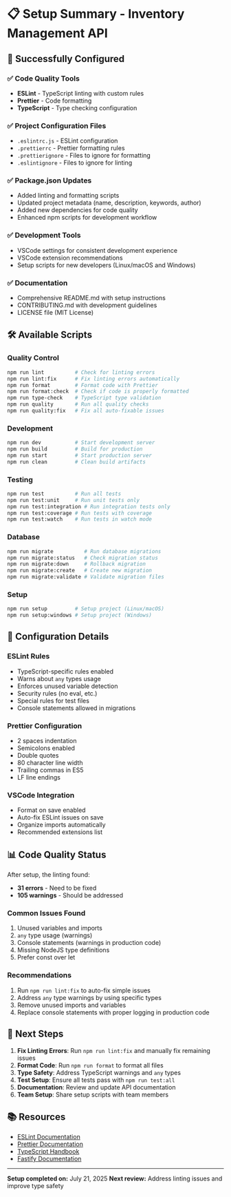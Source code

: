 # 📋 Setup Summary - Inventory Management API

## 🎉 Successfully Configured

### ✅ Code Quality Tools

- **ESLint** - TypeScript linting with custom rules
- **Prettier** - Code formatting
- **TypeScript** - Type checking configuration

### ✅ Project Configuration Files

- `.eslintrc.js` - ESLint configuration
- `.prettierrc` - Prettier formatting rules
- `.prettierignore` - Files to ignore for formatting
- `.eslintignore` - Files to ignore for linting

### ✅ Package.json Updates

- Added linting and formatting scripts
- Updated project metadata (name, description, keywords, author)
- Added new dependencies for code quality
- Enhanced npm scripts for development workflow

### ✅ Development Tools

- VSCode settings for consistent development experience
- VSCode extension recommendations
- Setup scripts for new developers (Linux/macOS and Windows)

### ✅ Documentation

- Comprehensive README.md with setup instructions
- CONTRIBUTING.md with development guidelines
- LICENSE file (MIT License)

## 🛠️ Available Scripts

### Quality Control

```bash
npm run lint          # Check for linting errors
npm run lint:fix      # Fix linting errors automatically
npm run format        # Format code with Prettier
npm run format:check  # Check if code is properly formatted
npm run type-check    # TypeScript type validation
npm run quality       # Run all quality checks
npm run quality:fix   # Fix all auto-fixable issues
```

### Development

```bash
npm run dev           # Start development server
npm run build         # Build for production
npm run start         # Start production server
npm run clean         # Clean build artifacts
```

### Testing

```bash
npm run test          # Run all tests
npm run test:unit     # Run unit tests only
npm run test:integration # Run integration tests only
npm run test:coverage # Run tests with coverage
npm run test:watch    # Run tests in watch mode
```

### Database

```bash
npm run migrate          # Run database migrations
npm run migrate:status   # Check migration status
npm run migrate:down     # Rollback migration
npm run migrate:create   # Create new migration
npm run migrate:validate # Validate migration files
```

### Setup

```bash
npm run setup         # Setup project (Linux/macOS)
npm run setup:windows # Setup project (Windows)
```

## 🔧 Configuration Details

### ESLint Rules

- TypeScript-specific rules enabled
- Warns about `any` types usage
- Enforces unused variable detection
- Security rules (no eval, etc.)
- Special rules for test files
- Console statements allowed in migrations

### Prettier Configuration

- 2 spaces indentation
- Semicolons enabled
- Double quotes
- 80 character line width
- Trailing commas in ES5
- LF line endings

### VSCode Integration

- Format on save enabled
- Auto-fix ESLint issues on save
- Organize imports automatically
- Recommended extensions list

## 📊 Code Quality Status

After setup, the linting found:

- **31 errors** - Need to be fixed
- **105 warnings** - Should be addressed

### Common Issues Found

1. Unused variables and imports
2. `any` type usage (warnings)
3. Console statements (warnings in production code)
4. Missing NodeJS type definitions
5. Prefer const over let

### Recommendations

1. Run `npm run lint:fix` to auto-fix simple issues
2. Address `any` type warnings by using specific types
3. Remove unused imports and variables
4. Replace console statements with proper logging in production code

## 🚀 Next Steps

1. **Fix Linting Errors**: Run `npm run lint:fix` and manually fix remaining issues
2. **Format Code**: Run `npm run format` to format all files
3. **Type Safety**: Address TypeScript warnings and `any` types
4. **Test Setup**: Ensure all tests pass with `npm run test:all`
5. **Documentation**: Review and update API documentation
6. **Team Setup**: Share setup scripts with team members

## 📚 Resources

- [ESLint Documentation](https://eslint.org/docs/)
- [Prettier Documentation](https://prettier.io/docs/)
- [TypeScript Handbook](https://www.typescriptlang.org/docs/)
- [Fastify Documentation](https://fastify.io/docs/)

---

**Setup completed on:** July 21, 2025
**Next review:** Address linting issues and improve type safety
